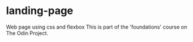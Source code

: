 # landing-page
Web page using css and flexbox
This is part of the 'foundations' course on The Odin Project.
